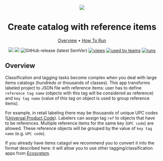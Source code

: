 <div align="center" markdown>
<img src="https://i.imgur.com/PW7XvLv.png"/>

# Create catalog with reference items

<p align="center">
  <a href="#Overview">Overview</a> •
  <a href="#How-To-Run">How To Run</a>
</p>


[![](https://img.shields.io/badge/supervisely-ecosystem-brightgreen)](https://ecosystem.supervise.ly/apps/create-json-with-reference-items)
[![](https://img.shields.io/badge/slack-chat-green.svg?logo=slack)](https://supervise.ly/slack)
![GitHub release (latest SemVer)](https://img.shields.io/github/v/release/supervisely-ecosystem/create-json-with-reference-items)
[![views](https://app.supervise.ly/public/api/v3/ecosystem.counters?repo=supervisely-ecosystem/create-json-with-reference-items&counter=views&label=views)](https://supervise.ly)
[![used by teams](https://app.supervise.ly/public/api/v3/ecosystem.counters?repo=supervisely-ecosystem/create-json-with-reference-items&counter=downloads&label=used%20by%20teams)](https://supervise.ly)
[![runs](https://app.supervise.ly/public/api/v3/ecosystem.counters?repo=supervisely-ecosystem/create-json-with-reference-items&counter=runs&label=runs&123)](https://supervise.ly)

</div>

## Overview

Classification and tagging tasks become complex when you deal with large items catalogs (hundreds or thousands of classes). This app transforms labeled project to JSON file with reference items: user has to define `reference tag name` (objects with this tag will be considered as reference) and `key tag name` (value of this tag on object is used to group reference items). 

For example, in retail labeling there may be thousands of unique  UPC codes ([Universal Product Code](https://en.wikipedia.org/wiki/Universal_Product_Code)). Labelers can assign tag `ref` to objects that have to be references. Multiple reference items for the same key (`UPC code`) are allowed. These reference objects will be grouped by the value of `key tag name` (e.g. `UPC code`).

If you already have items catagol we recommend you to convert it into the format described here: it will allow you to use other tagging/classification apps from [Ecosystem](https://ecosystem.supervise.ly/). 

